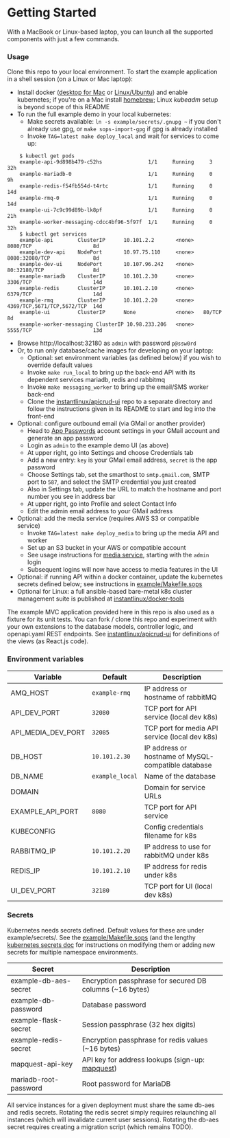 # Getting Started

With a MacBook or Linux-based laptop, you can launch all the supported components with just a few commands.

### Usage

Clone this repo to your local environment. To start the example application in a shell session (on a Linux or Mac laptop):

* Install docker ([desktop for Mac](https://docs.docker.com/docker-for-mac/) or [Linux/Ubuntu](https://docs.docker.com/engine/install/ubuntu/)) and enable kubernetes; if you're on a Mac install [homebrew](https://brew.sh); Linux _kubeadm_ setup is beyond scope of this README
* To run the full example demo in your local kubernetes:
  * Make secrets available: `ln -s example/secrets/.gnupg ~` if you don't already use gpg, or `make sops-import-gpg` if gpg is already installed
  * Invoke `TAG=latest make deploy_local` and wait for services to come up:
```
    $ kubectl get pods
    example-api-9d898b479-c52hs               1/1     Running     3  32h
    example-mariadb-0                         1/1     Running     0  9h
    example-redis-f54fb554d-t4rtc             1/1     Running     0  14d
    example-rmq-0                             1/1     Running     0  14d
    example-ui-7c9c99d89b-lk8pf               1/1     Running     0  21h
    example-worker-messaging-cdcc4bf96-5f97f  1/1     Running     0  32h
    $ kubectl get services
    example-api        ClusterIP      10.101.2.2       <none>   8080/TCP                    8d
    example-dev-api    NodePort       10.97.75.110     <none>   8080:32080/TCP              8d
    example-dev-ui     NodePort       10.107.96.242    <none>   80:32180/TCP                8d
    example-mariadb    ClusterIP      10.101.2.30      <none>   3306/TCP                    14d
    example-redis      ClusterIP      10.101.2.10      <none>   6379/TCP                    14d
    example-rmq        ClusterIP      10.101.2.20      <none>   4369/TCP,5671/TCP,5672/TCP  14d
    example-ui         ClusterIP      None             <none>   80/TCP                      8d
    example-worker-messaging ClusterIP 10.98.233.206   <none>   5555/TCP                    13d
```
  * Browse http://localhost:32180 as `admin` with password `p@ssw0rd`
* Or, to run only database/cache images for developing on your laptop:
  * Optional: set environment variables (as defined below) if you wish to override default values
  * Invoke `make run_local` to bring up the back-end API with its dependent services mariadb, redis and rabbitmq
  * Invoke `make messaging_worker` to bring up the email/SMS worker back-end
  * Clone the [instantlinux/apicrud-ui](https://github.com/instantlinux/apicrud-ui) repo to a separate directory and follow the instructions given in its README to start and log into the front-end
* Optional: configure outbound email (via GMail or another provider)
  * Head to [App Passwords](https://myaccount.google.com/apppasswords) account settings in your GMail account and generate an app password
  * Login as `admin` to the example demo UI (as above)
  * At upper right, go into Settings and choose Credentials tab
  * Add a new entry: `key` is your GMail email address, `secret` is the app password
  * Choose Settings tab, set the smarthost to `smtp.gmail.com`, SMTP port to `587`, and select the SMTP credential you just created
  * Also in Settings tab, update the URL to match the hostname and port number you see in address bar
  * At upper right, go into Profile and select Contact Info
  * Edit the admin email address to your GMail address
* Optional: add the media service (requires AWS S3 or compatible service)
  * Invoke `TAG=latest make deploy_media` to bring up the media API and worker
  * Set up an S3 bucket in your AWS or compatible account
  * See usage instructions for [media service](https://github.com/instantlinux/apicrud-media#usage), starting with the `admin` login
  * Subsequent logins will now have access to media features in the UI
* Optional: if running API within a docker container, update the kubernetes secrets defined below; see instructions in [example/Makefile.sops](https://github.com/instantlinux/apicrud/blob/master/example/Makefile.sops)
* Optional for Linux: a full ansible-based bare-metal k8s cluster management suite is published at [instantlinux/docker-tools](https://github.com/instantlinux/docker-tools)

The example MVC application provided here in this repo is also used as a fixture for its unit tests. You can fork / clone this repo and experiment with your own extensions to the database models, controller logic, and openapi.yaml REST endpoints. See [instantlinux/apicrud-ui](https://github.com/instantlinux/apicrud-ui) for definitions of the views (as React.js code).

### Environment variables

Variable | Default | Description
-------- | ------- | -----------
AMQ_HOST | `example-rmq` | IP address or hostname of rabbitMQ
API_DEV_PORT | `32080` | TCP port for API service (local dev k8s)
API_MEDIA_DEV_PORT | `32085` | TCP port for media API service (local dev k8s)
DB_HOST | `10.101.2.30` | IP address or hostname of MySQL-compatible database
DB_NAME | `example_local` | Name of the database
DOMAIN | | Domain for service URLs
EXAMPLE_API_PORT | `8080` | TCP port for API service
KUBECONFIG | | Config credentials filename for k8s
RABBITMQ_IP | `10.101.2.20` | IP address to use for rabbitMQ under k8s
REDIS_IP | `10.101.2.10` | IP address for redis under k8s
UI_DEV_PORT | `32180` | TCP port for UI (local dev k8s)

### Secrets

Kubernetes needs secrets defined. Default values for these are under example/secrets/. See the [example/Makefile.sops](https://github.com/instantlinux/apicrud/blob/master/example/Makefile.sops) (and the lengthy [kubernetes secrets doc](https://kubernetes.io/docs/concepts/configuration/secret/) for instructions on modifying them or adding new secrets for multiple namespace environments.

Secret | Description
------ | -----------
example-db-aes-secret | Encryption passphrase for secured DB columns (~16 bytes)
example-db-password | Database password
example-flask-secret | Session passphrase (32 hex digits)
example-redis-secret | Encryption passphrase for redis values (~16 bytes)
mapquest-api-key | API key for address lookups (sign-up: [mapquest](http://developer.mapquest.com))
mariadb-root-password | Root password for MariaDB

All service instances for a given deployment must share the same db-aes and redis secrets. Rotating the redis secret simply requires relaunching all instances (which will invalidate current user sessions). Rotating the db-aes secret requires creating a migration script (which remains TODO).
